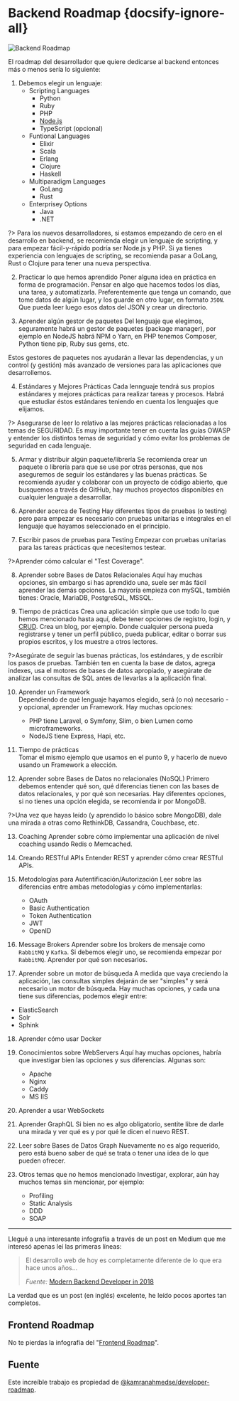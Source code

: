 # Backend Roadmap {docsify-ignore-all}

![Backend Roadmap](https://cdn-images-1.medium.com/max/2000/1*WQviQNNE2cnhVAiQpIXkQg.png)

El roadmap del desarrollador que quiere dedicarse al backend entonces más o menos sería lo siguiente:

1. Debemos elegir un lenguaje:
    - Scripting Languages
      - Python
      - Ruby
      - PHP
      - [Node.js](/c/node/)
      - TypeScript (opcional)
    - Funtional Languages
      - Elixir
      - Scala
      - Erlang
      - Clojure
      - Haskell
    - Multiparadigm Languages
      - GoLang
      - Rust
    - Enterprisey Options
      - Java
      - .NET

  ?> Para los nuevos desarrolladores, si estamos empezando de cero en el desarrollo en backend, se recomienda elegir un lenguaje de scripting, y para empezar fácil-y-rápido podría ser Node.js y PHP. Si ya tienes experiencia con lenguajes de scripting, se recomienda pasar a GoLang, Rust o Clojure para tener una nueva perspectiva.

2. Practicar lo que hemos aprendido
  Poner alguna idea en práctica en forma de programación. Pensar en algo que hacemos todos los días, una tarea, y automatizarla. Preferentemente que tenga un comando, que tome datos de algún lugar, y los guarde en otro lugar, en formato `JSON`. Que pueda leer luego esos datos del JSON y crear un directorio.

3. Aprender algún gestor de paquetes
  Del lenguaje que elegimos, seguramente habrá un gestor de paquetes (package manager), por ejemplo en NodeJS habrá NPM o Yarn, en PHP tenemos Composer, Python tiene pip, Ruby sus gems, etc.

  Estos gestores de paquetes nos ayudarán a llevar las dependencias, y un control (y gestión) más avanzado de versiones para las aplicaciones que desarrollemos.

4. Estándares y Mejores Prácticas
  Cada lennguaje tendrá sus propios estándares y mejores prácticas para realizar tareas y procesos. Habrá que estudiar éstos estándares teniendo en cuenta los lenguajes que elijamos.

  ?> Asegurarse de leer lo relativo a las mejores prácticas relacionadas a los temas de SEGURIDAD. Es muy importante tener en cuenta las guías OWASP y entender los distintos temas de seguridad y cómo evitar los problemas de seguridad en cada lenguaje.

5. Armar y distribuir algún paquete/librería
  Se recomienda crear un paquete o librería para que se use por otras personas, que nos aseguremos de seguir los estándares y las buenas prácticas. Se recomienda ayudar y colaborar con un proyecto de código abierto, que busquemos a través de GitHub, hay muchos proyectos disponibles en cualquier lenguaje a desarrollar.

6. Aprender acerca de Testing
  Hay diferentes tipos de pruebas (o testing) pero para empezar es necesario con pruebas unitarias e integrales en el lenguaje que hayamos seleccionado en el principio.

7. Escribir pasos de pruebas para Testing
  Empezar con pruebas unitarias para las tareas prácticas que necesitemos testear. 

  ?>Aprender cómo calcular el "Test Coverage".

8. Aprender sobre Bases de Datos Relacionales
  Aquí hay muchas opciones, sin embargo si has aprendido una, suele ser más fácil aprender las demás opciones. La mayoría empieza con mySQL, también tienes: Oracle, MariaDB, PostgreSQL, MSSQL.

9. Tiempo de prácticas
  Crea una aplicación simple que use todo lo que hemos mencionado hasta aquí, debe tener opciones de registro, login, y [CRUD](https://en.wikipedia.org/wiki/Create,_read,_update_and_delete). Crea un blog, por ejemplo. Donde cualquier persona pueda registrarse y tener un perfil público, pueda publicar, editar o borrar sus propios escritos, y los muestre a otros lectores.

  ?>Asegúrate de seguir las buenas prácticas, los estándares, y de escribir los pasos de pruebas. También ten en cuenta la base de datos, agrega indexes, usa el motores de bases de datos apropiado, y asegúrate de analizar las consultas de SQL antes de llevarlas a la aplicación final.

10. Aprender un Framework  
  Dependiendo de qué lenguaje hayamos elegido, será (o no) necesario -y opcional, aprender un Framework. Hay muchas opciones:

    - PHP tiene Laravel, o Symfony, Slim, o bien Lumen como microframeworks.
    - NodeJS tiene Express, Hapi, etc.

11. Tiempo de prácticas  
  Tomar el mismo ejemplo que usamos en el punto 9, y hacerlo de nuevo usando un Framework a elección.

12. Aprender sobre Bases de Datos no relacionales (NoSQL)
  Primero debemos entender qué son, qué diferencias tienen con las bases de datos relacionales, y por qué son necesarias. Hay diferentes opciones, si no tienes una opción elegida, se recomienda ir por MongoDB. 

  ?>Una vez que hayas leído (y aprendido lo básico sobre MongoDB), dale una mirada a otras como RethinkDB, Cassandra, Couchbase, etc.

13. Coaching
  Aprender sobre cómo implementar una aplicación de nivel coaching usando Redis o Memcached.

14. Creando RESTful APIs
  Entender REST y aprender cómo crear RESTful APIs.

15. Metodologías para Autentificación/Autorización
  Leer sobre las diferencias entre ambas metodologías y cómo implementarlas:

    - OAuth
    - Basic Authentication
    - Token Authentication
    - JWT
    - OpenID

16. Message Brokers
  Aprender sobre los brokers de mensaje como `RabbitMQ` y `Kafka`. Si debemos elegir uno, se recomienda empezar por `RabbitMQ`. Aprender por qué son necesarios.

17. Aprender sobre un motor de búsqueda
  A medida que vaya creciendo la aplicación, las consultas simples dejarán de ser "simples" y será necesario un motor de búsqueda. Hay muchas opciones, y cada una tiene sus diferencias, podemos elegir entre:

  - ElasticSearch
  - Solr
  - Sphink

18. Aprender cómo usar Docker

19. Conocimientos sobre WebServers
  Aquí hay muchas opciones, habría que investigar bien las opciones y sus diferencias. Algunas son:

    - Apache
    - Nginx
    - Caddy
    - MS IIS

20. Aprender a usar WebSockets

21. Aprender GraphQL
  Si bien no es algo obligatorio, sentite libre de darle una mirada y ver qué es y por qué le dicen el nuevo REST.

22. Leer sobre Bases de Datos Graph
  Nuevamente no es algo requerido, pero está bueno saber de qué se trata o tener una idea de lo que pueden ofrecer.

23. Otros temas que no hemos mencionado
  Investigar, explorar, aún hay muchos temas sin mencionar, por ejemplo:

    - Profiling
    - Static Analysis
    - DDD
    - SOAP

***

Llegué a una interesante infografía a través de un post en Medium que me interesó apenas leí las primeras líneas:
>El desarrollo web de hoy es completamente diferente de lo que era hace unos años... 
>
>_Fuente:_ [Modern Backend Developer in 2018](https://medium.com/tech-tajawal/modern-backend-developer-in-2018-6b3f7b5f8b9)

La verdad que es un post (en inglés) excelente, he leído pocos aportes tan completos.

## Frontend Roadmap

No te pierdas la infografía del "[Frontend Roadmap](/c/frontend-roadmap.md)".

## Fuente

Este increíble trabajo es propiedad de [@kamranahmedse/developer-roadmap](https://github.com/kamranahmedse/developer-roadmap).

